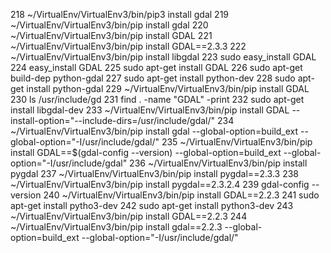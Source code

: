   218  ~/VirtualEnv/VirtualEnv3/bin/pip3 install gdal
  219  ~/VirtualEnv/VirtualEnv3/bin/pip install gdal
  220  ~/VirtualEnv/VirtualEnv3/bin/pip install GDAL
  221  ~/VirtualEnv/VirtualEnv3/bin/pip install GDAL==2.3.3
  222  ~/VirtualEnv/VirtualEnv3/bin/pip install libgdal
  223  sudo easy_install GDAL
  224  easy_install GDAL
  225  sudo apt-get install GDAL
  226  sudo apt-get build-dep python-gdal
  227  sudo apt-get install python-dev
  228  sudo apt-get install python-gdal
  229  ~/VirtualEnv/VirtualEnv3/bin/pip install GDAL
  230  ls /usr/include/gd
  231  find . -name "GDAL" -print
  232  sudo apt-get install libgdal-dev
  233  ~/VirtualEnv/VirtualEnv3/bin/pip install GDAL --install-option="--include-dirs=/usr/include/gdal/"
  234  ~/VirtualEnv/VirtualEnv3/bin/pip install gdal --global-option=build_ext --global-option="-I/usr/include/gdal/"
  235  ~/VirtualEnv/VirtualEnv3/bin/pip install GDAL==$(gdal-config --version) --global-option=build_ext --global-option="-I/usr/include/gdal"
  236  ~/VirtualEnv/VirtualEnv3/bin/pip install pygdal
  237  ~/VirtualEnv/VirtualEnv3/bin/pip install pygdal==2.3.3
  238  ~/VirtualEnv/VirtualEnv3/bin/pip install pygdal==2.3.2.4
  239  gdal-config --version
  240  ~/VirtualEnv/VirtualEnv3/bin/pip install GDAL==2.2.3
  241  sudo apt-get install pytho3-dev
  242  sudo apt-get install python3-dev
  243  ~/VirtualEnv/VirtualEnv3/bin/pip install GDAL==2.2.3
  244  ~/VirtualEnv/VirtualEnv3/bin/pip install gdal==2.2.3 --global-option=build_ext --global-option="-I/usr/include/gdal/"

